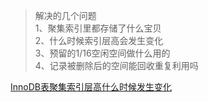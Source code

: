 
> 解决的几个问题  
> 1、聚集索引里都存储了什么宝贝  
> 2、什么时候索引层高会发生变化  
> 3、预留的1/16空闲空间做什么用的  
> 4、记录被删除后的空间能回收重复利用吗  


[InnoDB表聚集索引层高什么时候发生变化](https://mp.weixin.qq.com/s?__biz=MjM5NzAzMTY4NQ==&amp;mid=2653932839&amp;idx=1&amp;sn=37200bacf8594cd3fcf4f16592b90c6e&amp;chksm=bd3b574d8a4cde5b83f6fdfb47523ef1ce0b40a6eb89756a8e10be49de5109573d20a7560e74&amp;scene=21#wechat_redirect)

